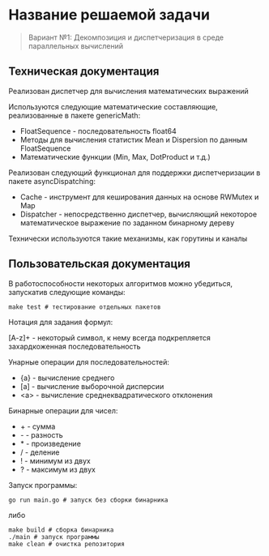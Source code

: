 # Название решаемой задачи

> Вариант №1: Декомпозиция и диспетчеризация в среде параллельных вычислений

## Техническая документация

Реализован диспетчер для вычисления математических выражений

Используются следующие математические составляющие, реализованные в пакете genericMath:

- FloatSequence - последовательность float64
- Методы для вычисления статистик Mean и Dispersion по данным FloatSequence
- Математические функции (Min, Max, DotProduct и т.д.)

Реализован следующий функционал для поддержки диспетчеризации в пакете asyncDispatching:

- Cache - инструмент для кеширования данных на основе RWMutex и Map
- Dispatcher - непосредственно диспетчер, вычисляющий некоторое математическое выражение по заданном бинарному дереву

Технически используются такие механизмы, как горутины и каналы

## Пользовательская документация

В работоспособности некоторых алгоритмов можно убедиться, запускатив следующие команды:

```shell script
make test # тестирование отдельных пакетов

```

Нотация для задания формул:

\[A-z\]+ - некоторый символ, к нему всегда подкрепляется захардкоженная последовательность

Унарные операции для последовательностей:

- \{a\} - вычисление среднего
- \[a\] - вычисление выборочной дисперсии
- \<a\> - вычисление среднеквадратического отклонения

Бинарные операции для чисел:

- \+ - сумма
- \- - разность
- \* - произведение
- \/ - деление
- \! - минимум из двух
- \? - максимум из двух

Запуск программы:

```
go run main.go # запуск без сборки бинарника
```

либо

```
make build # сборка бинарника
./main # запуск программы
make clean # очистка репозитория
```
